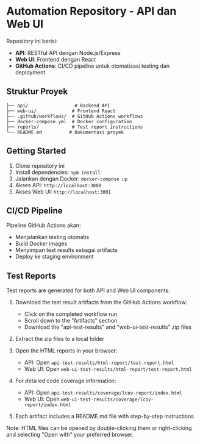# Automation Repository - API dan Web UI

Repository ini berisi:
- **API**: RESTful API dengan Node.js/Express
- **Web UI**: Frontend dengan React
- **GitHub Actions**: CI/CD pipeline untuk otomatisasi testing dan deployment

## Struktur Proyek

```
├── api/                 # Backend API
├── web-ui/             # Frontend React
├── .github/workflows/  # GitHub Actions workflows
├── docker-compose.yml  # Docker configuration
├── reports/            # Test report instructions
└── README.md          # Dokumentasi proyek
```

## Getting Started

1. Clone repository ini
2. Install dependencies: `npm install`
3. Jalankan dengan Docker: `docker-compose up`
4. Akses API: `http://localhost:3000`
5. Akses Web UI: `http://localhost:3001`

## CI/CD Pipeline

Pipeline GitHub Actions akan:
- Menjalankan testing otomatis
- Build Docker images
- Menyimpan test results sebagai artifacts
- Deploy ke staging environment

## Test Reports

Test reports are generated for both API and Web UI components:

1. Download the test result artifacts from the GitHub Actions workflow:
   - Click on the completed workflow run
   - Scroll down to the "Artifacts" section
   - Download the "api-test-results" and "web-ui-test-results" zip files

2. Extract the zip files to a local folder

3. Open the HTML reports in your browser:
   - API: Open `api-test-results/html-report/test-report.html`
   - Web UI: Open `web-ui-test-results/html-report/test-report.html`

4. For detailed code coverage information:
   - API: Open `api-test-results/coverage/lcov-report/index.html`
   - Web UI: Open `web-ui-test-results/coverage/lcov-report/index.html`

5. Each artifact includes a README.md file with step-by-step instructions

Note: HTML files can be opened by double-clicking them or right-clicking and selecting "Open with" your preferred browser.
